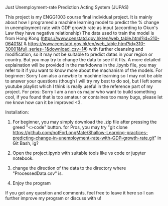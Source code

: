 Just Unemployment-rate Prediction Acting System (JUPAS)

This project is my ENGG1003 course final individual project. It is mainly about how I programed a machine learning model to predict the % change in unemployment rate with GDP growth rate as input (according to Okun's Law they have negative relationship)
The data used to train the model is from Hong Kong (https://www.censtatd.gov.hk/en/web_table.html?id=210-06401&f & https://www.censtatd.gov.hk/en/web_table.html?id=310-30001&full_series=1&download_csv=1#) with further cleansing and modification, so it may not be suitable to predict datas in your region or country. But you may try to change the data to see if it fits.
A more detailed explaination will be provided in the markdowns in the .ipynb file, you may refer to it if you want to know more about the machanism of the models.
For beginner: Sorry I am also a newbie to machine learning so I may not be able to answer your questions (though I will try my best to do so), but I left some youtube playlist which I think is really useful in the reference part of my project.
For pros: Sorry I am a non cs major who want to build something cool, if you found that is too amateur or containes too many bugs, please let me know how can it be improved <3.

Installation:
1. For beginner, you may simply download the .zip file after pressing the greed "<>code" button.
   for Pros, you may try "git clone https://github.com/notForLongMate/Shallow-Learning-practices-predicting-change-in-unemployment-rate-with-GDP-growth-rate.git" in Git Bash, ig?

2. Open the project.ipynb with suitable tools like vs code or jupyter notebook.

3. change the direction of the data to the directory where "ProcessedData.csv" is.

4. Enjoy the program

If you got any question and comments, feel free to leave it here so I can further improve my program or discuss with u!
